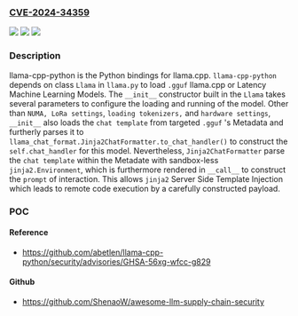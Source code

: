 ### [CVE-2024-34359](https://cve.mitre.org/cgi-bin/cvename.cgi?name=CVE-2024-34359)
![](https://img.shields.io/static/v1?label=Product&message=llama-cpp-python&color=blue)
![](https://img.shields.io/static/v1?label=Version&message=%3D%20%3E%3D%200.2.30%2C%20%3C%3D%200.2.71%20&color=brighgreen)
![](https://img.shields.io/static/v1?label=Vulnerability&message=CWE-76%3A%20Improper%20Neutralization%20of%20Equivalent%20Special%20Elements&color=brighgreen)

### Description

llama-cpp-python is the Python bindings for llama.cpp. `llama-cpp-python` depends on class `Llama` in `llama.py` to load `.gguf` llama.cpp or Latency Machine Learning Models. The `__init__` constructor built in the `Llama` takes several parameters to configure the loading and running of the model. Other than `NUMA, LoRa settings`, `loading tokenizers,` and `hardware settings`, `__init__` also loads the `chat template` from targeted `.gguf` 's Metadata and furtherly parses it to `llama_chat_format.Jinja2ChatFormatter.to_chat_handler()` to construct the `self.chat_handler` for this model. Nevertheless, `Jinja2ChatFormatter` parse the `chat template` within the Metadate with sandbox-less `jinja2.Environment`, which is furthermore rendered in `__call__` to construct the `prompt` of interaction. This allows `jinja2` Server Side Template Injection which leads to remote code execution by a carefully constructed payload.

### POC

#### Reference
- https://github.com/abetlen/llama-cpp-python/security/advisories/GHSA-56xg-wfcc-g829

#### Github
- https://github.com/ShenaoW/awesome-llm-supply-chain-security

